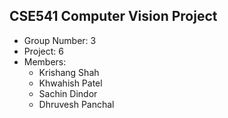 ## CSE541 Computer Vision Project

- Group Number: 3
- Project: 6
- Members:
  - Krishang Shah
  - Khwahish Patel
  - Sachin Dindor
  - Dhruvesh Panchal
